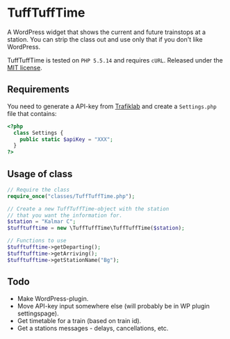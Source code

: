 # TuffTuffTime
A WordPress widget that shows the current and future trainstops at a station. You can strip the class out and use only that if you don't like WordPress.

TuffTuffTime is tested on `PHP 5.5.14` and requires `cURL`. Released under the [MIT license](LICENSE).

## Requirements
You need to generate a API-key from [Trafiklab](http://www.trafiklab.se/api/trafikverket-oppet-api) and
create a `Settings.php` file that contains:

```php
<?php
  class Settings {
    public static $apiKey = "XXX";
  }
?>
```


## Usage of class
```php
// Require the class
require_once("classes/TuffTuffTime.php");

// Create a new TuffTuffTime-object with the station 
// that you want the information for.
$station = "Kalmar C";
$tufftufftime = new \TuffTuffTime\TuffTuffTime($station);

// Functions to use
$tufftufftime->getDeparting();
$tufftufftime->getArriving();
$tufftufftime->getStationName("Bg");
```

## Todo
* Make WordPress-plugin.
* Move API-key input somewhere else (will probably be in WP plugin settingspage).
* Get timetable for a train (based on train id).
* Get a stations messages - delays, cancellations, etc. 
